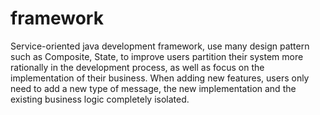 # framework
Service-oriented java development framework, use many design pattern such as Composite, State, to improve users partition their system more rationally in the development process, as well as focus on the implementation of their business. When adding new features, users only need to add a new type of message, the new implementation and the existing business logic completely isolated.
